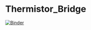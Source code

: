 # Thermistor_Bridge

[![Binder](https://mybinder.org/badge_logo.svg)](https://mybinder.org/v2/gh/drtaiga/Thermistor_Notebook/main?filepath=ThermistorNB.ipynb)
